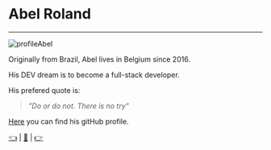 # Abel Roland

---

![profileAbel](https://avatars3.githubusercontent.com/u/60756836?s=200&u=195f4869355fa9f9f8d77424329ebd14c85e0821&v=4) 

Originally from Brazil, Abel lives in Belgium since 2016. 

His DEV dream is to become a full-stack developer.

His prefered quote is: 

>_"Do or do not. There is no try"_

[Here](https://github.com/abelRoland) you can find his gitHub profile.

[:point_left:](./biosayed.md) | [:book:](./README.md) | [:point_right:](./bioGalal.md) 
